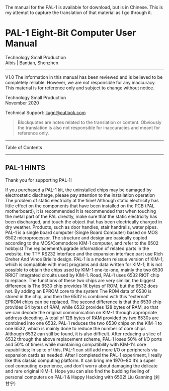 The manual for the PAL-1 is available for download, but is in Chinese. This is my attempt to capture the translation of that material as I go through it.

# PAL-1 Eight-Bit Computer User Manual

Technology Small Production\
Aibis | Bantian, Shenzhen

***

V1.0
The information in this manual has been reviewed and is believed to be completely reliable. However, we are not responsible for any inaccuracy. This material is for reference only and subject to change without notice.

Technology Small Production\
November 2020

Technical Support: liugn@outlook.com

> Blockquotes are notes related to the translation or content. Obviously the translation is also not responsible for inaccuracies and meant for reference only.

***

Table of Contents

***

## PAL-1 HINTS

Thank you for supporting PAL-1!

If you purchased a PAL-1 kit, the uninstalled chips may be damaged by electrostatic discharge, please pay attention to the installation operation
The problem of static electricity at the time! Although static electricity has little effect on the components that have been installed on the PCB (PAL motherboard), it is recommended
It is recommended that when touching the metal part of the PAL directly, make sure that the static electricity has been discharged, and touch the object that has been electrically charged in dry weather.
Products, such as door handles, stair handrails, water pipes.
PAL-1 is a single board computer (Single Board Computer) based on MOS 6502 microprocessor.
The structure and design are basically copied according to the MOS/Commodore KIM-1 computer, and refer to the 6502 hobbyist
The replacement/upgrade information of related parts in the website, the TTY RS232 interface and the expansion interface part use Rich Dreher
And Vince Briel's design.
PAL-1 is a modern reissue version of KIM-1, which is compatible with most programs and data written for KIM-1;
It is not possible to obtain the chips used by KIM-1 one-to-one, mainly the two 6530 RRIOT integrated circuits used by KIM-1.
Road, PAL-1 uses 6532 RIOT chip to replace. The functions of these two chips are very similar, the biggest difference is
The 6530 chip provides 1K bytes of ROM, but the 6532 does not. By adding an EPROM core to the system
The ROM data of 6530 is stored in the chip, and then the 6532 is combined with this "external"
EPROM chips can be replaced. The second difference is that the 6530 chip provides 64 bytes of RAM, while
6532 provides 128 bytes of RAM, so that we can decode the original communication on KIM-1 through appropriate address decoding.
A total of 128 bytes of RAM provided by two 6530s are combined into one 6532.
PAL-1 reduces the two 6530 chips on the KIM-1 to one 6532, which is mainly done to reduce the number of core chips
Although 6532 can still be found, it is also difficult. After reducing a slice of 6532 through the above replacement scheme,
PAL-1 loses 50% of I/O ports and 50% of timers while maintaining compatibility with KIM-1's core capabilities;
In spite of this, PAL-1 can still add more I/O or peripherals via expansion cards as needed.
After I completed the PAL-1 experiment, I really like this classic computing platform. It can bring me 1970~80
It’s a super cool computing experience, and don’t worry about damaging the delicate and rare original KIM-1.
Hope you can also find the budding feeling of personal computers on PAL-1 & Happy Hacking with 6502!
Liu Ganning (刘甘宁)

